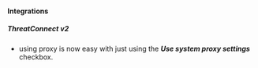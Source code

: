 
#### Integrations
##### ThreatConnect v2
- using proxy is now easy with just using the ***Use system proxy settings*** checkbox.

